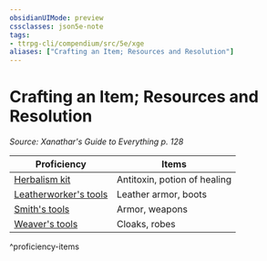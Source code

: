 ```yaml
---
obsidianUIMode: preview
cssclasses: json5e-note
tags:
- ttrpg-cli/compendium/src/5e/xge
aliases: ["Crafting an Item; Resources and Resolution"]
---
```

# Crafting an Item; Resources and Resolution
*Source: Xanathar's Guide to Everything p. 128* 

| Proficiency | Items |
|-------------|-------|
| [Herbalism kit](herbalism-kit-xphb.md) | Antitoxin, potion of healing |
| [Leatherworker's tools](leatherworkers-tools-xphb.md) | Leather armor, boots |
| [Smith's tools](smiths-tools-xphb.md) | Armor, weapons |
| [Weaver's tools](weavers-tools-xphb.md) | Cloaks, robes |
^proficiency-items